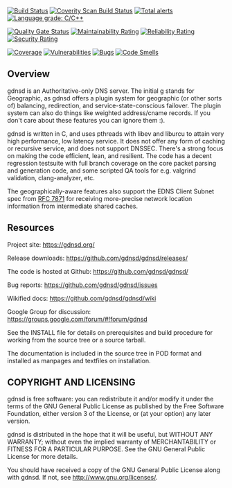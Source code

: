 [![Build Status](https://travis-ci.com/gdnsd/gdnsd.svg?branch=master)](https://travis-ci.com/github/gdnsd/gdnsd)
[![Coverity Scan Build Status](https://scan.coverity.com/projects/760/badge.svg)](https://scan.coverity.com/projects/760)
[![Total alerts](https://img.shields.io/lgtm/alerts/g/gdnsd/gdnsd.svg?logo=lgtm&logoWidth=18)](https://lgtm.com/projects/g/gdnsd/gdnsd/alerts/)
[![Language grade: C/C++](https://img.shields.io/lgtm/grade/cpp/g/gdnsd/gdnsd.svg?logo=lgtm&logoWidth=18)](https://lgtm.com/projects/g/gdnsd/gdnsd/context:cpp)


[![Quality Gate Status](https://sonarcloud.io/api/project_badges/measure?project=gdnsd_gdnsd&metric=alert_status)](https://sonarcloud.io/dashboard?id=gdnsd_gdnsd)
[![Maintainability Rating](https://sonarcloud.io/api/project_badges/measure?project=gdnsd_gdnsd&metric=sqale_rating)](https://sonarcloud.io/dashboard?id=gdnsd_gdnsd)
[![Reliability Rating](https://sonarcloud.io/api/project_badges/measure?project=gdnsd_gdnsd&metric=reliability_rating)](https://sonarcloud.io/dashboard?id=gdnsd_gdnsd)
[![Security Rating](https://sonarcloud.io/api/project_badges/measure?project=gdnsd_gdnsd&metric=security_rating)](https://sonarcloud.io/dashboard?id=gdnsd_gdnsd)

[![Coverage](https://sonarcloud.io/api/project_badges/measure?project=gdnsd_gdnsd&metric=coverage)](https://sonarcloud.io/dashboard?id=gdnsd_gdnsd)
[![Vulnerabilities](https://sonarcloud.io/api/project_badges/measure?project=gdnsd_gdnsd&metric=vulnerabilities)](https://sonarcloud.io/dashboard?id=gdnsd_gdnsd)
[![Bugs](https://sonarcloud.io/api/project_badges/measure?project=gdnsd_gdnsd&metric=bugs)](https://sonarcloud.io/dashboard?id=gdnsd_gdnsd)
[![Code Smells](https://sonarcloud.io/api/project_badges/measure?project=gdnsd_gdnsd&metric=code_smells)](https://sonarcloud.io/dashboard?id=gdnsd_gdnsd)

## Overview

gdnsd is an Authoritative-only DNS server. The initial g stands for Geographic, as gdnsd offers a plugin system for geographic (or other sorts of) balancing, redirection, and service-state-conscious failover. The plugin system can also do things like weighted address/cname records.  If you don't care about these features you can ignore them :).

gdnsd is written in C, and uses pthreads with libev and liburcu to attain very high performance, low latency service. It does not offer any form of caching or recursive service, and does not support DNSSEC.  There's a strong focus on making the code efficient, lean, and resilient.  The code has a decent regression testsuite with full branch coverage on the core packet parsing and generation code, and some scripted QA tools for e.g. valgrind validation, clang-analyzer, etc.

The geographically-aware features also support the EDNS Client Subnet spec from [RFC 7871](https://tools.ietf.org/html/rfc7871) for receiving more-precise network location information from intermediate shared caches.

## Resources

Project site: https://gdnsd.org/

Release downloads: https://github.com/gdnsd/gdnsd/releases/

The code is hosted at Github: https://github.com/gdnsd/gdnsd/

Bug reports: https://github.com/gdnsd/gdnsd/issues

Wikified docs: https://github.com/gdnsd/gdnsd/wiki

Google Group for discussion: https://groups.google.com/forum/#!forum/gdnsd

See the INSTALL file for details on prerequisites and build procedure
for working from the source tree or a source tarball.

The documentation is included in the source tree in POD format
and installed as manpages and textfiles on installation.

## COPYRIGHT AND LICENSING

gdnsd is free software: you can redistribute it and/or modify
it under the terms of the GNU General Public License as published by
the Free Software Foundation, either version 3 of the License, or
(at your option) any later version.

gdnsd is distributed in the hope that it will be useful,
but WITHOUT ANY WARRANTY; without even the implied warranty of
MERCHANTABILITY or FITNESS FOR A PARTICULAR PURPOSE.  See the
GNU General Public License for more details.

You should have received a copy of the GNU General Public License
along with gdnsd.  If not, see <http://www.gnu.org/licenses/>.
